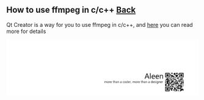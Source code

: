 ## How to use ffmpeg in c/c++ [Back](./qa.md)

Qt Creator is a way for you to use ffmpeg in c/c++, and [here](http://infernusweb.altervista.org/wp/download/HMI/UsingFFMPEGinCwithQtCreator.pdf) you can read more for details



<a href="http://aleen42.github.io/" target="_blank" ><img src="./../pic/tail.gif"></a>
